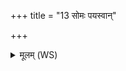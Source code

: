 +++
title = "13 सोमः पयस्वान्"

+++
<details><summary>मूलम् (WS)</summary>

सोमः पयस्वान् स मां पयस्वान् पयस्वन्तं कृणोतु ॥ १५ ॥
</details>